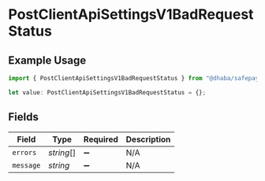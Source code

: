 # PostClientApiSettingsV1BadRequestStatus

## Example Usage

```typescript
import { PostClientApiSettingsV1BadRequestStatus } from "@dhaba/safepay-ts/models/operations";

let value: PostClientApiSettingsV1BadRequestStatus = {};
```

## Fields

| Field              | Type               | Required           | Description        |
| ------------------ | ------------------ | ------------------ | ------------------ |
| `errors`           | *string*[]         | :heavy_minus_sign: | N/A                |
| `message`          | *string*           | :heavy_minus_sign: | N/A                |